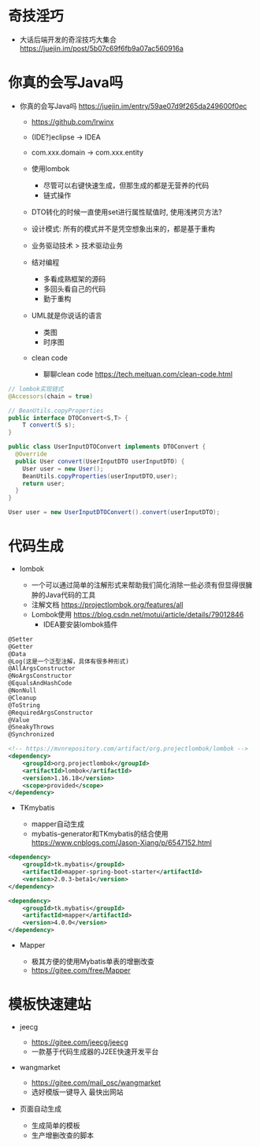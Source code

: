 # 奇技淫巧
 
- 大话后端开发的奇淫技巧大集合 https://juejin.im/post/5b07c69f6fb9a07ac560916a

# 你真的会写Java吗

- 你真的会写Java吗 <https://juejin.im/entry/59ae07d9f265da249600f0ec>
  - https://github.com/lrwinx
  - (IDE?)eclipse -> IDEA
  - com.xxx.domain -> com.xxx.entity
  - 使用lombok
    - 尽管可以右键快速生成，但那生成的都是无营养的代码
    - 链式操作
  - DTO转化的时候一直使用set进行属性赋值时, 使用浅拷贝方法?
  - 设计模式: 所有的模式并不是凭空想象出来的，都是基于重构
  - 业务驱动技术 > 技术驱动业务
  - 结对编程

    - 多看成熟框架的源码
    - 多回头看自己的代码
    - 勤于重构

  - UML就是你说话的语言

    - 类图
    - 时序图

  - clean code

    - 聊聊clean code <https://tech.meituan.com/clean-code.html>

```java
// lombok实现链式
@Accessors(chain = true)

// BeanUtils.copyProperties
public interface DTOConvert<S,T> {
    T convert(S s);
}

public class UserInputDTOConvert implements DTOConvert {
  @Override
  public User convert(UserInputDTO userInputDTO) {
    User user = new User();
    BeanUtils.copyProperties(userInputDTO,user);
    return user;
  }
}

User user = new UserInputDTOConvert().convert(userInputDTO);
```






# 代码生成

- lombok

  - 一个可以通过简单的注解形式来帮助我们简化消除一些必须有但显得很臃肿的Java代码的工具
  - 注解文档 <https://projectlombok.org/features/all>
  - Lombok使用 https://blog.csdn.net/motui/article/details/79012846 
    - IDEA要安装lombok插件

```xml
@Setter
@Getter
@Data
@Log(这是一个泛型注解，具体有很多种形式)
@AllArgsConstructor
@NoArgsConstructor
@EqualsAndHashCode
@NonNull
@Cleanup
@ToString
@RequiredArgsConstructor
@Value
@SneakyThrows
@Synchronized

<!-- https://mvnrepository.com/artifact/org.projectlombok/lombok -->
<dependency>
    <groupId>org.projectlombok</groupId>
    <artifactId>lombok</artifactId>
    <version>1.16.18</version>
    <scope>provided</scope>
</dependency>
```


- TKmybatis

  - mapper自动生成
  - mybatis-generator和TKmybatis的结合使用 <https://www.cnblogs.com/Jason-Xiang/p/6547152.html>

```xml
<dependency>
    <groupId>tk.mybatis</groupId>
    <artifactId>mapper-spring-boot-starter</artifactId>
    <version>2.0.3-beta1</version>
</dependency>

<dependency>
    <groupId>tk.mybatis</groupId>
    <artifactId>mapper</artifactId>
    <version>4.0.0</version>
</dependency>
```

-  Mapper
    
    - 极其方便的使用Mybatis单表的增删改查 
    - https://gitee.com/free/Mapper



# 模板快速建站

- jeecg 
  - https://gitee.com/jeecg/jeecg 
  - 一款基于代码生成器的J2EE快速开发平台

- wangmarket 
  - https://gitee.com/mail_osc/wangmarket
  - 选好模版一键导入 最快出网站

- 页面自动生成

  - 生成简单的模板
  - 生产增删改查的脚本